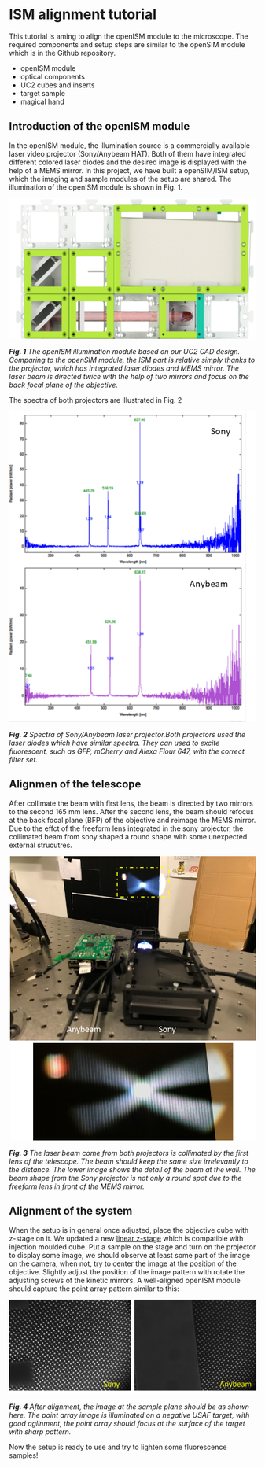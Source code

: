 # ISM alignment tutorial

This tutorial is aming to align the openISM module to the microscope. The required components and setup steps are similar to the openSIM module which is in the Github repository.

  - openISM module
  - optical components
  - UC2 cubes and inserts
  - target sample
  - magical hand
  
## Introduction of the openISM module

In the openISM module, the illumination source is a commercially available laser video projector (Sony/Anybeam HAT). Both of them have integrated different colored laser diodes and the desired image is displayed with the help of a MEMS mirror. In this project, we have built a openSIM/ISM setup, which the imaging and sample modules of the setup are shared. The illumination of the openISM module is shown in Fig. 1. 
<p align="center">
<img src="./IMAGES/Setup_ISM.png" width="600">
</p>

***Fig. 1*** *The openISM illumination module based on our UC2 CAD design. Comparing to the openSIM module, the ISM part is relative simply thanks to the projector, which has integrated laser diodes and MEMS mirror. The laser beam is directed twice with the help of two mirrors and focus on the back focal plane of the objective.*

The spectra of both projectors are illustrated in Fig. 2
<p align="center">
<img src="./IMAGES/Spectra.png" width="600">
</p>

***Fig. 2*** *Spectra of Sony/Anybeam laser projector.Both projectors used the laser diodes which have similar spectra. They can used to excite fluorescent, such as GFP, mCherry and Alexa Flour 647, with the correct filter set.*

## Alignmen of the telescope
After collimate the beam with first lens, the beam is directed by two mirrors to the second 165 mm lens. After the second lens, the beam should refocus at the back focal plane (BFP) of the objective and reimage the MEMS mirror. Due to the effct of the freeform lens integrated in the sony projector, the collimated beam from sony shaped a round shape with some unexpected external strucutres.

<p align="center">
<img src="./IMAGES/CollimatedBeam.png" width="500">
</p>

***Fig. 3*** *The laser beam come from both projectors is collimated by the first lens of the telescope. The beam should keep the same size irrelevantly to the distance. The lower image shows the detail of the beam at the wall. The beam shape from the Sony projector is not only a round spot due to the freeform lens in front of the MEMS mirror.*

## Alignment of the system
When the setup is in general once adjusted, place the objective cube with z-stage on it. We updated a new [linear z-stage](https://en.wikipedia.org/wiki/Update) which is compatible with injection moulded cube. Put a sample on the stage and turn on the projector to display some image, we should observe at least some part of the image on the camera, when not, try to center the image at the position of the objective. Slightly adjust the position of the image pattern with rotate the adjusting screws of the kinetic mirrors. A well-aligned openISM module should capture the point array pattern similar to this:

<p align="center">
<img src="./IMAGES/SamplePlane.png" width="600">
</p>

***Fig. 4*** *After alignment, the image at the sample plane should be as shown here. The point array image is illuminated on a negative USAF target, with good aglinment, the point array should focus at the surface of the target with sharp pattern.*

Now the setup is ready to use and try to lighten some fluorescence samples!
